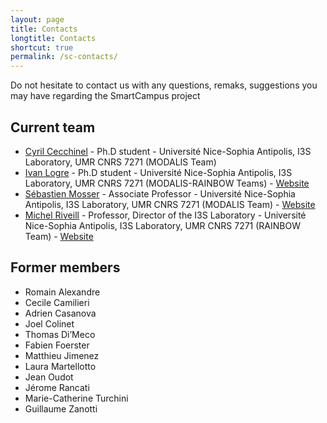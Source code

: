 ```yaml
---
layout: page
title: Contacts
longtitle: Contacts
shortcut: true
permalink: /sc-contacts/
---
```

Do not hesitate to contact us with any questions, remaks, suggestions you may have regarding the SmartCampus project

## Current team
* [Cyril Cecchinel](mailto:cecchine@i3s.unice.fr) - Ph.D student - Université Nice-Sophia Antipolis, I3S Laboratory, UMR CNRS 7271 (MODALIS Team)
* [Ivan Logre](mailto:logre@i3s.unice.fr) - Ph.D student - Université Nice-Sophia Antipolis, I3S Laboratory, UMR CNRS 7271 (MODALIS-RAINBOW Teams) - [Website](http://www.i3s.unice.fr/~logre/)
* [Sébastien Mosser](mailto:mosser@i3s.unice.fr) - Associate Professor - Université Nice-Sophia Antipolis, I3S Laboratory, UMR CNRS 7271 (MODALIS Team) - [Website](http://www.i3s.unice.fr/~mosser/)
* [Michel Riveill](mailto:riveill@i3s.unice.fr) - Professor, Director of the I3S Laboratory - Université Nice-Sophia Antipolis, I3S Laboratory, UMR CNRS 7271 (RAINBOW Team) - [Website](http://www.i3s.unice.fr/~riveill/)

## Former members

* Romain Alexandre
* Cecile Camilieri
* Adrien Casanova
* Joel Colinet
* Thomas Di’Meco
* Fabien Foerster
* Matthieu Jimenez
* Laura Martellotto
* Jean Oudot
* Jérome Rancati
* Marie-Catherine Turchini
* Guillaume Zanotti